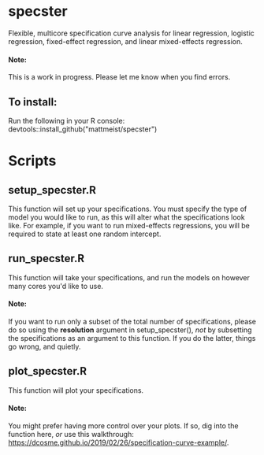 # specster
Flexible, multicore specification curve analysis for linear regression, logistic regression, fixed-effect regression, and linear mixed-effects regression.

#### Note:
This is a work in progress. Please let me know when you find errors.

## To install:
Run the following in your R console:
devtools::install_github("mattmeist/specster")  

# Scripts

## setup_specster.R
This function will set up your specifications. You must specify the type of model you would like to run, as this will alter what the specifications look like. For example, if you want to run mixed-effects regressions, you will be required to state at least one random intercept.

## run_specster.R
This function will take your specifications, and run the models on however many cores you'd like to use.

#### Note:
If you want to run only a subset of the total number of specifications, please do so using the **resolution** argument in setup_specster(), *not* by subsetting the specifications as an argument to this function. If you do the latter, things go wrong, and quietly.

## plot_specster.R
This function will plot your specifications. 

#### Note:
You might prefer having more control over your plots. If so, dig into the function here, *or* use this walkthrough: https://dcosme.github.io/2019/02/26/specification-curve-example/.
